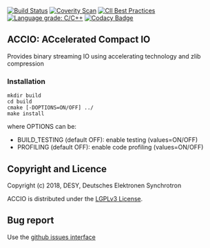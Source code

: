 [![Build Status](https://travis-ci.org/rete/accio.svg?branch=master)](https://travis-ci.org/rete/accio)
[![Coverity Scan](https://scan.coverity.com/projects/16888/badge.svg)](https://scan.coverity.com/projects/rete-accio)
[![CII Best Practices](https://bestpractices.coreinfrastructure.org/projects/2272/badge)](https://bestpractices.coreinfrastructure.org/projects/2272)
[![Language grade: C/C++](https://img.shields.io/lgtm/grade/cpp/g/rete/accio.svg?logo=lgtm&logoWidth=18)](https://lgtm.com/projects/g/rete/accio/context:cpp)
[![Codacy Badge](https://api.codacy.com/project/badge/Grade/37472b4b417d4690a8f2ebef52fe2aa4)](https://www.codacy.com/app/rete/accio?utm_source=github.com&amp;utm_medium=referral&amp;utm_content=rete/accio&amp;utm_campaign=Badge_Grade)

## ACCIO: ACcelerated Compact IO

Provides binary streaming IO using accelerating technology and zlib compression

### Installation

```shell
mkdir build
cd build
cmake [-DOPTIONS=ON/OFF] ../
make install
```

where OPTIONS can be:

  - BUILD_TESTING (default OFF): enable testing (values=ON/OFF)
  - PROFILING (default OFF): enable code profiling (values=ON/OFF)

## Copyright and Licence

Copyright (c) 2018, DESY, Deutsches Elektronen Synchrotron

ACCIO is distributed under the [LGPLv3 License](https://www.gnu.org/licenses/lgpl-3.0.en.html).

## Bug report

Use the [github issues interface](https://github.com/rete/accio/issues)
